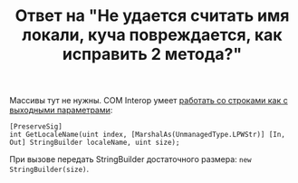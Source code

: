 ﻿---
title: "Ответ на \"Не удается считать имя локали, куча повреждается, как исправить 2 метода?\""
se.owner.user_id: 240512
se.owner.display_name: "MSDN.WhiteKnight"
se.owner.link: "https://ru.stackoverflow.com/users/240512/msdn-whiteknight"
se.answer_id: 979564
se.question_id: 979477
se.post_type: answer
se.is_accepted: True
---
<p>Массивы тут не нужны. COM Interop умеет <a href="https://docs.microsoft.com/ru-ru/dotnet/framework/interop/default-marshaling-for-strings#fixed-length-string-buffers" rel="nofollow noreferrer">работать со строками как с выходными параметрами</a>:</p>

<pre><code>[PreserveSig]
int GetLocaleName(uint index, [MarshalAs(UnmanagedType.LPWStr)] [In, Out] StringBuilder localeName, uint size);
</code></pre>

<p>При вызове передать StringBuilder достаточного размера: <code>new StringBuilder(size)</code>.</p>
